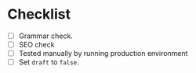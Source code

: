 # Checklist

- [ ] Grammar check.
- [ ] SEO check
- [ ] Tested manually by running production environment
- [ ] Set `draft` to `false`.
